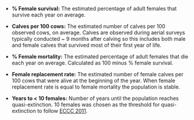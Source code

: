 - **% Female survival:** The estimated percentage of adult females that survive each year on average.
  
- **Calves per 100 cows:** The estimated number of calves per 100 observed cows, on average. Calves are
  observed during aerial surveys typically conducted ~ 9 months after calving so
  this includes both male and female calves that survived most of their first year of life.
  
- **% Female mortality:** The estimated percentage of adult females that die each year on average. 
  Calculated as 100 minus % female survival. 

- **Female replacement rate:** The estimated number of female calves per 100 cows that were alive at the beginning of the year.
  When female replacement rate is equal to female mortality the population is stable.

- **Years to < 10 females:** Number of years until the population reaches quasi-extinction.
  10 females was chosen as the threshold for quasi-extinction to follow [ECCC
  2011](https://publications.gc.ca/collections/collection_2011/ec/CW66-296-2011-eng.pdf).

